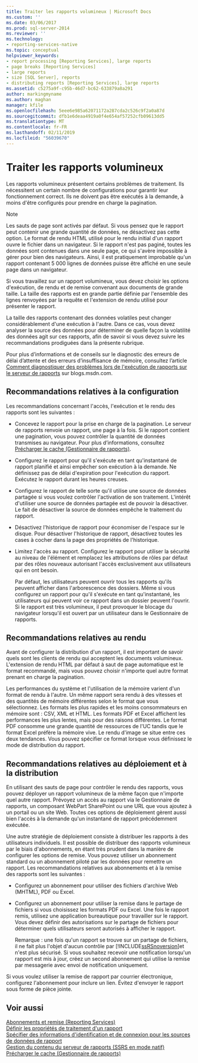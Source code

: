 ```yaml
---
title: Traiter les rapports volumineux | Microsoft Docs
ms.custom: ''
ms.date: 03/06/2017
ms.prod: sql-server-2014
ms.reviewer: ''
ms.technology:
- reporting-services-native
ms.topic: conceptual
helpviewer_keywords:
- report processing [Reporting Services], large reports
- page breaks [Reporting Services]
- large reports
- size [SQL Server], reports
- distributing reports [Reporting Services], large reports
ms.assetid: c5275a9f-c95b-46d7-bc62-633879a8a291
author: markingmyname
ms.author: maghan
manager: kfile
ms.openlocfilehash: 5eee6e985a62071172a287cda2c526c9f2a0a87d
ms.sourcegitcommit: dfb1e6deaa4919a0f4e654af57252cfb09613dd5
ms.translationtype: MT
ms.contentlocale: fr-FR
ms.lasthandoff: 02/11/2019
ms.locfileid: "56039670"
---
```

# <a name="process-large-reports"></a>Traiter les rapports volumineux
  Les rapports volumineux présentent certains problèmes de traitement. Ils nécessitent un certain nombre de configurations pour garantir leur fonctionnement correct. Ils ne doivent pas être exécutés à la demande, à moins d'être configurés pour prendre en charge la pagination.  
  
> [!NOTE]  
>  Les sauts de page sont activés par défaut. Si vous pensez que le rapport peut contenir une grande quantité de données, ne désactivez pas cette option. Le format de rendu HTML utilisé pour le rendu initial d'un rapport ouvre le fichier dans un navigateur. Si le rapport n'est pas paginé, toutes les données sont contenues dans une seule page, ce qui s'avère impossible à gérer pour bien des navigateurs. Ainsi, il est pratiquement improbable qu'un rapport contenant 5 000 lignes de données puisse être affiché en une seule page dans un navigateur.  
  
 Si vous travaillez sur un rapport volumineux, vous devez choisir les options d'exécution, de rendu et de remise convenant aux documents de grande taille. La taille des rapports est en grande partie définie par l'ensemble des lignes renvoyées par la requête et l'extension de rendu utilisé pour présenter le rapport.  
  
 La taille des rapports contenant des données volatiles peut changer considérablement d'une exécution à l'autre. Dans ce cas, vous devez analyser la source des données pour déterminer de quelle façon la volatilité des données agit sur ces rapports, afin de savoir si vous devez suivre les recommandations prodiguées dans la présente rubrique.  
  
 Pour plus d’informations et de conseils sur le diagnostic des erreurs de délai d’attente et des erreurs d’insuffisance de mémoire, consultez l’article [Comment diagnostiquer des problèmes lors de l'exécution de rapports sur le serveur de rapports](https://go.microsoft.com/fwlink/?LinkId=85634) sur blogs.msdn.com.  
  
## <a name="configuration-recommendations"></a>Recommandations relatives à la configuration  
 Les recommandations concernant l'accès, l'exécution et le rendu des rapports sont les suivantes :  
  
-   Concevez le rapport pour la prise en charge de la pagination. Le serveur de rapports renvoie un rapport, une page à la fois. Si le rapport contient une pagination, vous pouvez contrôler la quantité de données transmises au navigateur. Pour plus d’informations, consultez [Précharger le cache &#40;Gestionnaire de rapports&#41;](preload-the-cache-report-manager.md).  
  
-   Configurez le rapport pour qu'il s'exécute en tant qu'instantané de rapport planifié et ainsi empêcher son exécution à la demande. Ne définissez pas de délai d'expiration pour l'exécution du rapport. Exécutez le rapport durant les heures creuses.  
  
-   Configurez le rapport de telle sorte qu'il utilise une source de données partagée si vous voulez contrôler l'activation de son traitement. L'intérêt d'utiliser une source de données partagée est de pouvoir la désactiver. Le fait de désactiver la source de données empêche le traitement du rapport.  
  
-   Désactivez l'historique de rapport pour économiser de l'espace sur le disque. Pour désactiver l'historique de rapport, désactivez toutes les cases à cocher dans la page des propriétés de l'historique.  
  
-   Limitez l'accès au rapport. Configurez le rapport pour utiliser la sécurité au niveau de l'élément et remplacez les attributions de rôles par défaut par des rôles nouveaux autorisant l'accès exclusivement aux utilisateurs qui en ont besoin.  
  
     Par défaut, les utilisateurs peuvent ouvrir tous les rapports qu'ils peuvent afficher dans l'arborescence des dossiers. Même si vous configurez un rapport pour qu'il s'exécute en tant qu'instantané, les utilisateurs qui peuvent voir ce rapport dans un dossier peuvent l'ouvrir. Si le rapport est très volumineux, il peut provoquer le blocage du navigateur lorsqu'il est ouvert par un utilisateur dans le Gestionnaire de rapports.  
  
## <a name="rendering-recommendations"></a>Recommandations relatives au rendu  
 Avant de configurer la distribution d'un rapport, il est important de savoir quels sont les clients de rendu qui acceptent les documents volumineux. L'extension de rendu HTML par défaut à saut de page automatique est le format recommandé, mais vous pouvez choisir n'importe quel autre format prenant en charge la pagination.  
  
 Les performances du système et l'utilisation de la mémoire varient d'un format de rendu à l'autre. Un même rapport sera rendu à des vitesses et des quantités de mémoire différentes selon le format que vous sélectionnez. Les formats les plus rapides et les moins consommateurs en mémoire sont : CSV, XML et HTML. Les formats PDF et Excel affichent les performances les plus lentes, mais pour des raisons différentes. Le format PDF consomme une grande quantité de ressources de l'UC tandis que le format Excel préfère la mémoire vive. Le rendu d'image se situe entre ces deux tendances. Vous pouvez spécifier ce format lorsque vous définissez le mode de distribution du rapport.  
  
## <a name="deployment-and-distribution-recommendations"></a>Recommandations relatives au déploiement et à la distribution  
 En utilisant des sauts de page pour contrôler le rendu des rapports, vous pouvez déployer un rapport volumineux de la même façon que n'importe quel autre rapport. Prévoyez un accès au rapport via le Gestionnaire de rapports, un composant WebPart SharePoint ou une URL que vous ajoutez à un portail ou un site Web. Toutes ces options de déploiement gèrent aussi bien l'accès à la demande qu'un instantané de rapport précédemment exécutée.  
  
 Une autre stratégie de déploiement consiste à distribuer les rapports à des utilisateurs individuels. Il est possible de distribuer des rapports volumineux par le biais d'abonnements, en étant très prudent dans la manière de configurer les options de remise. Vous pouvez utiliser un abonnement standard ou un abonnement piloté par les données pour remettre un rapport. Les recommandations relatives aux abonnements et à la remise des rapports sont les suivantes :  
  
-   Configurez un abonnement pour utiliser des fichiers d'archive Web (MHTML), PDF ou Excel.  
  
-   Configurez un abonnement pour utiliser la remise dans le partage de fichiers si vous choisissez les formats PDF ou Excel. Une fois le rapport remis, utilisez une application bureautique pour travailler sur le rapport. Vous devez définir des autorisations sur le partage de fichiers pour déterminer quels utilisateurs seront autorisés à afficher le rapport.  
  
     Remarque : une fois qu'un rapport se trouve sur un partage de fichiers, il ne fait plus l'objet d'aucun contrôle par [!INCLUDE[ssRSnoversion](../../includes/ssrsnoversion-md.md)]et n'est plus sécurisé. Si vous souhaitez recevoir une notification lorsqu'un rapport est mis à jour, créez un second abonnement qui utilise la remise par messagerie avec envoi de notification uniquement.  
  
 Si vous voulez utiliser la remise de rapport par courrier électronique, configurez l'abonnement pour inclure un lien. Évitez d'envoyer le rapport sous forme de pièce jointe.  
  
## <a name="see-also"></a>Voir aussi  
 [Abonnements et remise &#40;Reporting Services&#41;](../subscriptions/subscriptions-and-delivery-reporting-services.md)   
 [Définir les propriétés de traitement d'un rapport](set-report-processing-properties.md)   
 [Spécifier des informations d'identification et de connexion pour les sources de données de rapport](../report-data/specify-credential-and-connection-information-for-report-data-sources.md)   
 [Gestion du contenu du serveur de rapports &#40;SSRS en mode natif&#41;](report-server-content-management-ssrs-native-mode.md)   
 [Précharger le cache &#40;Gestionnaire de rapports&#41;](preload-the-cache-report-manager.md)  
  
  
